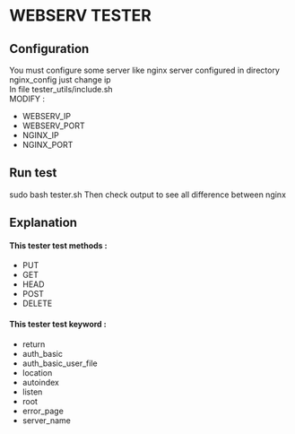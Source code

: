 # WEBSERV TESTER
## Configuration
You must configure some server like nginx server configured in directory nginx_config just change ip  
In file tester_utils/include.sh  
MODIFY : 
  - WEBSERV_IP
  - WEBSERV_PORT
  - NGINX_IP
  - NGINX_PORT
## Run test
sudo bash tester.sh
Then check output to see all difference between nginx
## Explanation
#### This tester test methods :
  - PUT
  - GET
  - HEAD
  - POST
  - DELETE  
#### This tester test keyword : 
  - return
  - auth_basic
  - auth_basic_user_file
  - location
  - autoindex
  - listen
  - root
  - error_page
  - server_name
